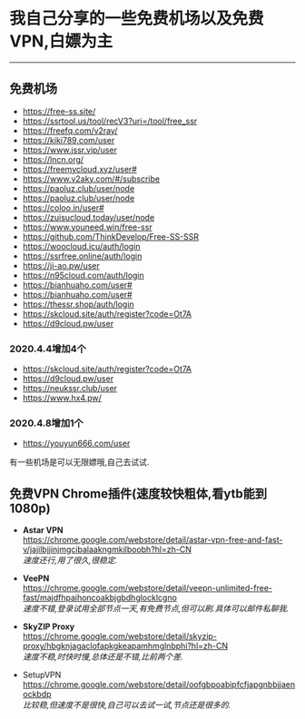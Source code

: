 # 我自己分享的一些免费机场以及免费VPN,白嫖为主  
***
## 免费机场 
* https://free-ss.site/  
* https://ssrtool.us/tool/recV3?uri=/tool/free_ssr     
* https://freefq.com/v2ray/           
* https://kiki789.com/user  
* https://www.jssr.vip/user  
* https://lncn.org/    
* https://freemycloud.xyz/user#           
* https://www.v2aky.com/#/subscribe       
* https://paoluz.club/user/node    
* https://paoluz.club/user/node     
* https://coloo.in/user#       
* https://zuisucloud.today/user/node        
* https://www.youneed.win/free-ssr    
* https://github.com/ThinkDevelop/Free-SS-SSR  
* https://woocloud.icu/auth/login      
* https://ssrfree.online/auth/login  
* https://ji-ao.pw/user  
* https://n95cloud.com/auth/login  
* https://bianhuaho.com/user#  
* https://bianhuaho.com/user#  
* https://thessr.shop/auth/login  
* https://skcloud.site/auth/register?code=Ot7A  
* https://d9cloud.pw/user  
### 2020.4.4增加4个
* https://skcloud.site/auth/register?code=Ot7A
* https://d9cloud.pw/user
* https://neukssr.club/user
* https://www.hx4.pw/ 

### 2020.4.8增加1个
* https://youyun666.com/user

有一些机场是可以无限嫖哦,自己去试试.

## 免费VPN Chrome插件(速度较快粗体,看ytb能到1080p)

+ **Astar VPN**        
   https://chrome.google.com/webstore/detail/astar-vpn-free-and-fast-v/jajilbjjinjmgcibalaakngmkilboobh?hl=zh-CN  
   *速度还行,用了很久,很稳定.*
   
+ **VeePN**         
   https://chrome.google.com/webstore/detail/veepn-unlimited-free-fast/majdfhpaihoncoakbjgbdhglocklcgno  
   *速度不错,登录试用全部节点一天,有免费节点,但可以刷.具体可以邮件私聊我.*
   
+ **SkyZIP Proxy**  
   https://chrome.google.com/webstore/detail/skyzip-proxy/hbgknjagaclofapkgkeapamhmglnbphi?hl=zh-CN   
   *速度不稳,时快时慢,总体还是不错,比前两个差.*
   
+ SetupVPN   
   https://chrome.google.com/webstore/detail/oofgbpoabipfcfjapgnbbjjaenockbdp       
   *比较稳,但速度不是很快,自己可以去试一试,节点还是很多的.*
  


